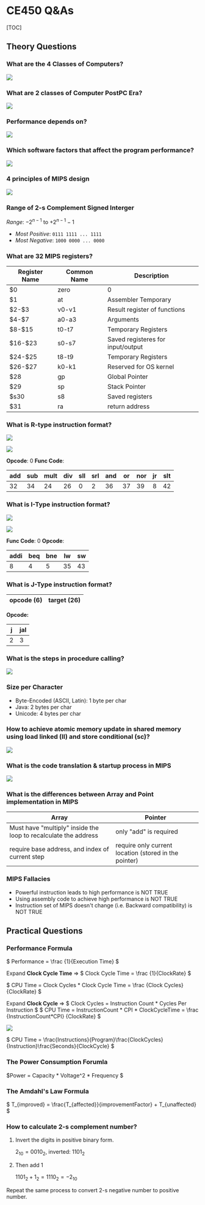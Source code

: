 # CE450 Q&As

[TOC]

## Theory Questions

### What are the 4 Classes of Computers?
![](https://dl.dropboxusercontent.com/u/24437878/screenshots/92cc9eca-f627-4309-a517-c8a7684a609e.png)

### What are 2 classes of Computer PostPC Era?
![](https://dl.dropboxusercontent.com/u/24437878/screenshots/53a3bf1e-8cec-4e7f-9b0f-9cd65cd38f05.png)

### Performance depends on?

![](https://dl.dropboxusercontent.com/u/24437878/screenshots/82782b13-9498-405d-b80f-17ce2e58acde.png)


### Which software factors that affect the program performance?

![](https://dl.dropboxusercontent.com/u/24437878/screenshots/c27cd5b6-09cd-4786-834b-fca38f1cd3b1.png)

### 4 principles of MIPS design
![](https://dl.dropboxusercontent.com/u/24437878/screenshots/ba7c9ffe-fe59-47fb-a325-4d883b4f04c8.png)

### Range of 2-s Complement Signed Interger
_Range_: $-2^{n-1}$ to $+2^{n-1}-1$

* _Most Positive_: `0111 1111 ... 1111`
* _Most Negative_: `1000 0000 ... 0000`

### What are 32 MIPS registers?

Register Name | Common Name | Description
--- | --- | ---
$0 | zero | 0 
$1 | at | Assembler Temporary
\$2-$3 | v0-v1 | Result register of functions
\$4-$7 | a0-a3 | Arguments
\$8-$15 | t0-t7 | Temporary Registers 
\$16-$23 | s0-s7| Saved registeres for input/output
\$24-$25 | t8-t9 | Temporary Registers
\$26-$27 | k0-k1 | Reserved for OS kernel
$28 | gp | Global Pointer
$29 | sp | Stack Pointer
\$s30 | s8 | Saved registers
$31 | ra | return address

### What is R-type instruction format?
![](https://dl.dropboxusercontent.com/u/24437878/screenshots/d3bab805-3371-416c-9e1e-40be2d614483.png)

![](https://dl.dropboxusercontent.com/u/24437878/screenshots/6d71eb55-6458-43f7-bc33-7cd293cd7bf5.png)

**Opcode**: 0
**Func Code**:

add | sub | mult | div | sll | srl | and | or | nor | jr | slt
--- | --- | --- | --- | --- | --- | --- | --- | --- | --- | --- 
32 | 34 | 24 | 26| 0 | 2 | 36 | 37 | 39 | 8 | 42


### What is I-Type instruction format?
![](https://dl.dropboxusercontent.com/u/24437878/screenshots/767a5f20-3a87-4dfb-9612-b3e25dfcb1ba.png)

![](https://dl.dropboxusercontent.com/u/24437878/screenshots/63b2b201-62b1-4dd1-8ef0-8c3ce90fafa3.png)


**Func Code**: 0
**Opcode**: 

addi | beq | bne | lw | sw 
--- | --- | --- | --- | ---
8 | 4 | 5 | 35 | 43

### What is J-Type instruction format?

| opcode (6) | target (26)
--- | --- 

**Opcode:**

j | jal 
--- | ---
2 | 3

### What is the steps in procedure calling?
![](https://dl.dropboxusercontent.com/u/24437878/screenshots/63dbd8bc-774e-466b-9ce6-e9cd5f620d35.png)

### Size per Character
* Byte-Encoded (ASCII, Latin): 1 byte per char
* Java: 2 bytes per char
* Unicode: 4 bytes per char

### How to achieve atomic memory update in shared memory using load linked (ll) and store conditional (sc)?
![](https://dl.dropboxusercontent.com/u/24437878/screenshots/56983ffb-acd8-4d48-9635-d5c00797d33c.png)

### What is the code translation & startup process in MIPS
![](https://dl.dropboxusercontent.com/u/24437878/screenshots/b432cc1e-1dd1-40b0-a977-d66d0270527e.png)

### What is the differences between Array and Point implementation in MIPS

Array | Pointer
--- | ---
Must have "multiply" inside the loop to recalculate the address | only "add" is required
require base address, and index of current step | require only current location (stored in the pointer)

### MIPS Fallacies
* Powerful instruction leads to high performance is NOT TRUE
* Using assembly code to achieve high performance is NOT TRUE
* Instruction set of MIPS doesn't change (i.e. Backward compatibility) is NOT TRUE



## Practical Questions

### Performance Formula

$ Performance = \frac {1}{Execution Time} $

Expand **Clock Cycle Time** => $ Clock Cycle Time = \frac {1}{ClockRate} $

$ CPU Time =  Clock Cycles * Clock Cycle Time = \frac {Clock Cycles} {ClockRate} $

Expand **Clock Cycle** => $ Clock Cycles = Instruction Count * Cycles Per Instruction $ 
$ CPU Time =  InstructionCount * CPI * ClockCycleTime = \frac {InstructionCount*CPI} {ClockRate} $

![](https://dl.dropboxusercontent.com/u/24437878/screenshots/d7067e5d-f439-4416-a137-b4e4aa22626b.png)

$ CPU Time = \frac{Instructions}{Program}\frac{ClockCycles}{Instruction}\frac{Seconds}{ClockCycle} $

### The Power Consumption Forumla

$Power = Capacity * Voltage^2 * Frequency $

### The Amdahl's Law Formula

$ T_{improved} = \frac{T_{affected}}{improvementFactor} + T_{unaffected} $

### How to calculate 2-s complement number?

1. Invert the digits in positive binary form.

    $2_{10} = 0010_2$, inverted: $1101_2$
2. Then add 1 

    $1101_2+1_2 = 1110_2=-2_{10}$
    
Repeat the same process to convert 2-s negative number to positive number. 